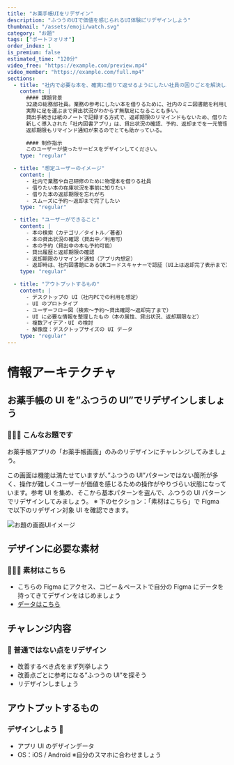 ```yaml
---
title: "お薬手帳UIをリデザイン"
description: "ふつうのUIで価値を感じられるUI体験に゙リデザインしよう"
thumbnail: "/assets/emoji/watch.svg"
category: "お題"
tags: ["ポートフォリオ"]
order_index: 1
is_premium: false
estimated_time: "120分"
video_free: "https://example.com/preview.mp4"
video_member: "https://example.com/full.mp4"
sections:
  - title: "社内で必要な本を、確実に借りて返せるようにしたい社員の困りごとを解決しよう！"
    content: |
      #### 課題背景
      32歳の総務部社員。業務の参考にしたい本を借りるために、社内のミニ図書館を利用しているが、
      実際に足を運ぶまで貸出状況がわからず無駄足になることも多い。
      貸出手続きは紙のノートで記録する方式で、返却期限のリマインドもないため、借りたまま忘れてしまうこともあった。
      新しく導入された「社内図書アプリ」は、貸出状況の確認、予約、返却までを一元管理でき、
      返却期限もリマインド通知が来るのでとても助かっている。

      #### 制作指示
      このユーザーが使ったサービスをデザインしてください。
    type: "regular"

  - title: "想定ユーザーのイメージ"
    content: |
      - 社内で業務や自己研修のために物理本を借りる社員
      - 借りたい本の在庫状況を事前に知りたい
      - 借りた本の返却期限を忘れがち
      - スムーズに予約〜返却まで完了したい
    type: "regular"

  - title: "ユーザーができること"
    content: |
      - 本の検索（カテゴリ／タイトル／著者）
      - 本の貸出状況の確認（貸出中／利用可）
      - 本の予約（貸出中の本も予約可能）
      - 貸出履歴と返却期限の確認
      - 返却期限のリマインド通知（アプリ内想定）
      - 返却時は、社内図書館にあるQRコードスキャナーで認証（UI上は返却完了表示まで）
    type: "regular"

  - title: "アウトプットするもの"
    content: |
      - デスクトップの UI（社内PCでの利用を想定）
      - UI のプロトタイプ
      - ユーザーフロー図（検索〜予約〜貸出確認〜返却完了まで）
      - UI に必要な情報を整理したもの（本の属性、貸出状況、返却期限など）
      - 複数アイデア・UI の検討
      - 解像度：デスクトップサイズの UI データ
    type: "regular"
---
```


# 情報アーキテクチャ

## お薬手帳の UI を”ふつうの UI”でリデザインしましょう

### 🙋🙋‍♀️ こんなお題です

お薬手帳アプリの「お薬手帳画面」のみのリデザインにチャレンジしてみましょう。

この画面は機能は満たせていますが、”ふつうの UI”パターンではない箇所が多く、操作が難しくユーザーが価値を感じるための操作がやりづらい状態になっています。参考 UI を集め、そこから基本パターンを盗んで、ふつうの UI パターンでリデザインしてみましょう。
※ 下のセクション：「素材はこちら」で Figma で以下のリデザイン対象 UI を確認できます。

![お題の画面UIイメージ](/assets/task_explain/ui_starter_dailyui/ui_redesign.jpg)

## デザインに必要な素材

### 🙋🙋‍♀️ 素材はこちら

- こちらの Figma にアクセス、コピー＆ペーストで自分の Figma にデータを持ってきてデザインをはじめましょう
- [データはこちら](https://www.figma.com/design/D1uluKgh1qucbYOBW8DoHa/UI%E3%83%87%E3%82%B6%E3%82%A4%E3%83%B3%E5%9F%BA%E6%9C%AC%E5%8E%9F%E5%89%87?node-id=0-1&t=rRIN3BoAWHv3ccHK-1)

## チャレンジ内容

### 🚩 普通ではない点をリデザイン

- 改善するべき点をまず列挙しよう
- 改善点ごとに参考になる”ふつうの UI”を探そう
- リデザインしましょう

## アウトプットするもの

### デザインしよう 💪

- アプリ UI のデザインデータ
- OS：iOS / Android ※自分のスマホに合わせましょう
